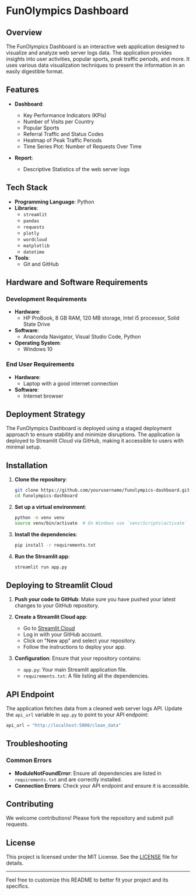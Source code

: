 # FunOlympics Dashboard

## Overview

The FunOlympics Dashboard is an interactive web application designed to visualize and analyze web server logs data. The application provides insights into user activities, popular sports, peak traffic periods, and more. It uses various data visualization techniques to present the information in an easily digestible format.

## Features

- **Dashboard**: 
  - Key Performance Indicators (KPIs)
  - Number of Visits per Country
  - Popular Sports
  - Referral Traffic and Status Codes
  - Heatmap of Peak Traffic Periods
  - Time Series Plot: Number of Requests Over Time

- **Report**: 
  - Descriptive Statistics of the web server logs

## Tech Stack

- **Programming Language**: Python
- **Libraries**:
  - `streamlit`
  - `pandas`
  - `requests`
  - `plotly`
  - `wordcloud`
  - `matplotlib`
  - `datetime`
- **Tools**:
  - Git and GitHub

## Hardware and Software Requirements

### Development Requirements
- **Hardware**: 
  - HP ProBook, 8 GB RAM, 120 MB storage, Intel i5 processor, Solid State Drive
- **Software**: 
  - Anaconda Navigator, Visual Studio Code, Python
- **Operating System**: 
  - Windows 10

### End User Requirements
- **Hardware**: 
  - Laptop with a good internet connection
- **Software**: 
  - Internet browser

## Deployment Strategy

The FunOlympics Dashboard is deployed using a staged deployment approach to ensure stability and minimize disruptions. The application is deployed to Streamlit Cloud via GitHub, making it accessible to users with minimal setup.

## Installation

1. **Clone the repository**:
   ```sh
   git clone https://github.com/yourusername/funolympics-dashboard.git
   cd funolympics-dashboard
   ```

2. **Set up a virtual environment**:
   ```sh
   python -m venv venv
   source venv/bin/activate  # On Windows use `venv\Scripts\activate`
   ```

3. **Install the dependencies**:
   ```sh
   pip install -r requirements.txt
   ```

4. **Run the Streamlit app**:
   ```sh
   streamlit run app.py
   ```

## Deploying to Streamlit Cloud

1. **Push your code to GitHub**:
   Make sure you have pushed your latest changes to your GitHub repository.

2. **Create a Streamlit Cloud app**:
   - Go to [Streamlit Cloud](https://share.streamlit.io/)
   - Log in with your GitHub account.
   - Click on "New app" and select your repository.
   - Follow the instructions to deploy your app.

3. **Configuration**:
   Ensure that your repository contains:
   - `app.py`: Your main Streamlit application file.
   - `requirements.txt`: A file listing all the dependencies.

## API Endpoint

The application fetches data from a cleaned web server logs API. Update the `api_url` variable in `app.py` to point to your API endpoint:
```python
api_url = "http://localhost:5000/clean_data"
```

## Troubleshooting

### Common Errors

- **ModuleNotFoundError**: Ensure all dependencies are listed in `requirements.txt` and are correctly installed.
- **Connection Errors**: Check your API endpoint and ensure it is accessible.

## Contributing

We welcome contributions! Please fork the repository and submit pull requests.

## License

This project is licensed under the MIT License. See the [LICENSE](LICENSE) file for details.

---

Feel free to customize this README to better fit your project and its specifics.
